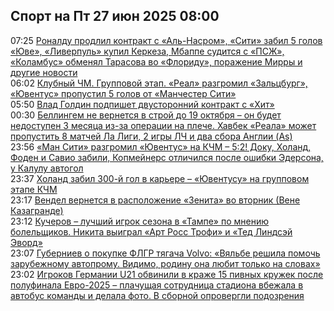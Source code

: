 <h2>Спорт на Пт 27 июн 2025 08:00</h2><!--2025-06-27 07:25:00-->
<div class="rssn">
  <div><span class="smaller gray hspace">07:25</span> <a class="nodecor" href="https://www.sports.ru/football/1116795722-utrennij-dajdzhest.html">Роналду продлил контракт с «Аль-Насром», «Сити» забил 5 голов «Юве», «Ливерпуль» купил Керкеза, Мбаппе судится с «ПСЖ», «Коламбус» обменял Тарасова во «Флориду», поражение Мирры и другие новости</a></div>
</div>
<div class="rssn">
  <div><span class="smaller gray hspace">06:02</span> <a class="nodecor" href="https://www.sports.ru/football/1116792459-klubnyj-chm-gruppovoj-etap-pszh-sygraet-s-sietlom-atletiko-botafogo.html">Клубный ЧМ. Групповой этап. «Реал» разгромил «Зальцбург», «Ювентус» пропустил 5 голов от «Манчестер Сити»</a></div>
</div>
<div class="rssn">
  <div><span class="smaller gray hspace">05:50</span> <a class="nodecor" href="https://www.sports.ru/basketball/1116796198-vlad-goldin-podpishet-dvustoronnij-kontrakt-s-xit.html">Влад Голдин подпишет двусторонний контракт с «Хит»</a></div>
</div>
<div class="rssn">
  <div><span class="smaller gray hspace">00:30</span> <a class="nodecor" href="https://www.sports.ru/football/1116796152-bellingem-budet-nedostupen-3-mesyacza-iz-za-operaczii-na-pleche-xavbek.html">Беллингем не вернется в строй до 19 октября – он будет недоступен 3 месяца из-за операции на плече. Хавбек «Реала» может пропустить 8 матчей Ла Лиги, 2 игры ЛЧ и два сбора Англии (As)</a></div>
</div>
<div class="rssn">
  <div><span class="smaller gray hspace">23:56</span> <a class="nodecor" href="https://www.sports.ru/football/1116795268-yuventus-manchester-siti-onlajn-translyacziya.html">«Ман Сити» разгромил «Ювентус» на КЧМ – 5:2! Доку, Холанд, Фоден и Савио забили, Копмейнерс отличился после ошибки Эдерсона, у Калулу автогол</a></div>
</div>
<div class="rssn">
  <div><span class="smaller gray hspace">23:37</span> <a class="nodecor" href="https://www.sports.ru/football/1116796112-xoland-zabil-300-j-gol-v-karere-yuventusu-na-gruppovom-etape-kchm.html">Холанд забил 300-й гол в карьере – «Ювентусу» на групповом этапе КЧМ</a></div>
</div>
<div class="rssn">
  <div><span class="smaller gray hspace">23:17</span> <a class="nodecor" href="https://www.sports.ru/football/1116796097-vendel-vernetsya-v-raspolozhenie-zenita-vo-vtornik-vene-kazagrande.html">Вендел вернется в расположение «Зенита» во вторник (Вене Казагранде)</a></div>
</div>
<div class="rssn">
  <div><span class="smaller gray hspace">23:12</span> <a class="nodecor" href="https://www.sports.ru/hockey/1116796098-kucherov-luchshij-igrok-sezona-po-versii-bolelshhikov-tampy.html">Кучеров – лучший игрок сезона в «Тампе» по мнению болельщиков. Никита выиграл «Арт Росс Трофи» и «Тед Линдсэй Эворд»</a></div>
</div>
<div class="rssn">
  <div><span class="smaller gray hspace">23:07</span> <a class="nodecor" href="https://www.sports.ru/skiing/1116796099-guberniev-o-pokupke-flgr-tyagacha-volvo-vyalbe-reshila-pomoch-zarubezh.html">Губерниев о покупке ФЛГР тягача Volvo: «Вяльбе решила помочь зарубежному автопрому. Видимо, родину она любит только на словах»</a></div>
</div>
<div class="rssn">
  <div><span class="smaller gray hspace">23:02</span> <a class="nodecor" href="https://www.sports.ru/football/1116796076-igrokov-germanii-u21-obvinili-v-krazhe-15-pivnyx-kruzhek-posle-polufin.html">Игроков Германии U21 обвинили в краже 15 пивных кружек после полуфинала Евро-2025 – плачущая сотрудница стадиона вбежала в автобус команды и делала фото. В сборной опровергли подозрения</a></div>
</div>